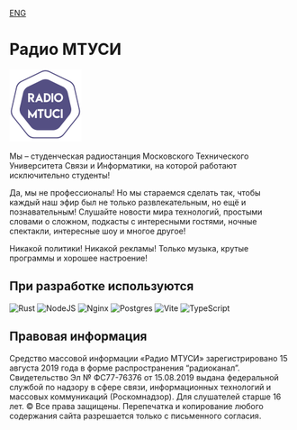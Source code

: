 [ENG](README-END.md)
# Радио МТУСИ
<img src="logo.png" width=128 />

Мы – студенческая радиостанция Московского Технического Университета Связи и Информатики, на которой работают исключительно студенты! 

Да, мы не профессионалы! Но мы стараемся сделать так, чтобы каждый наш эфир был не только развлекательным, но ещё и познавательным! Слушайте новости мира технологий, простыми словами о сложном, подкасты с интересными гостями, ночные спектакли, интересные шоу и многое другое! 

Никакой политики! Никакой рекламы! 
Только музыка, крутые программы и хорошее настроение!

## При разработке используются
![Rust](https://img.shields.io/badge/rust-%23000000.svg?style=for-the-badge&logo=rust&logoColor=white)
![NodeJS](https://img.shields.io/badge/node.js-6DA55F?style=for-the-badge&logo=node.js&logoColor=white)
![Nginx](https://img.shields.io/badge/nginx-%23009639.svg?style=for-the-badge&logo=nginx&logoColor=white)
![Postgres](https://img.shields.io/badge/postgres-%23316192.svg?style=for-the-badge&logo=postgresql&logoColor=white)
![Vite](https://img.shields.io/badge/vite-%23646CFF.svg?style=for-the-badge&logo=vite&logoColor=white)
![TypeScript](https://img.shields.io/badge/typescript-%23007ACC.svg?style=for-the-badge&logo=typescript&logoColor=white)

## Правовая информация

Средство массовой информации «Радио МТУСИ» зарегистрировано 15 августа 2019 года в форме распространения “радиоканал”. Свидетельство Эл № ФС77-76376 от 15.08.2019 
выдана федеральной службой по надзору в сфере связи, информационных технологий и массовых коммуникаций (Роскомнадзор). Для слушателей старше 16 лет.
© Все права защищены. Перепечатка и копирование любого содержания сайта разрешается только с письменного согласия.
